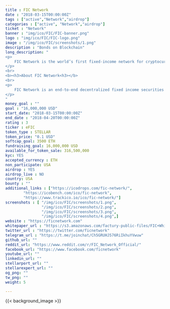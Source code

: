```yaml
---
title : FIC Network
date : "2018-03-15T00:00:00Z"
tags : ["active","Network","airdrop"]
categories : ["active", "Network","airdrop"]
ticket : "Network"
banner : "img/ico/FIC/FIC-banner.png"
logo : "img/ico/FIC/FIC-logo.png"
image : "/img/ico/FIC/screenshots/1.png"
description : "Bonds on Blockchain"
long_description: "
<p>
	FIC Network is the world’s first fixed-income network for cryptocurrencies. It enables network participants to pay with crypto for bonds, debt or other financial instruments, hedge their investment with crypto futures, and earn stable interest on cryptocurrency. We are attacking a $230 trillion global credit and fixed income financial markets.
</p>
<br>
<b><h3>About FIC Network<h3></b>
<br>
<p>
	FIC Network is an end-to-end decentralized fixed income securities network that enables the listing, exchange, and securitization of fixed income financial instruments. FIC Network is an asset-agnostic, multi-currency distributed ledger primarily focused towards institutions using traditional currencies and adapting to cryptocurrency markets. Crypto hedge funds and traditional asset managers will greatly benefit from cost savings and expanded market opportunities.
</p>
"
money_goal : ""
goal : "16,000,000 USD"
start_date: "2018-03-15T00:00:00Z"
end_date : "2018-04-20T00:00:00Z"
rating : 3
ticker : eFIC
token_type : STELLAR
token_price: "0.1 USD"
softcap_goal: 3500 ETH
fundraising_goal: 16,000,000 USD
available_for_token_sale: 316,500,000
kyc: YES 
accepted_currency : ETH
non_participate: USA
airdrop : YES
airdrop_live : NO
country: USA
bounty : ""
additional_links : ["https://icodrops.com/fic-network/",
        "https://icobench.com/ico/fic-network",
        "https://www.trackico.io/ico/fic-network/"]
screenshots : [ "/img/ico/FIC/screenshots/1.png",
                "/img/ico/FIC/screenshots/2.png",
                "/img/ico/FIC/screenshots/3.png",
                "/img/ico/FIC/screenshots/4.png",]
website : "https://ficnetwork.com"
whitepaper_url : "https://s3.amazonaws.com/factury-public-files/FIC+Whitepaper.pdf"
twitter_url : "https://twitter.com/ficnetwork"
telegram_url : "https://t.me/joinchat/Ch5GRUHJ576RiIkhuYVwuw"
github_url: ""
reddit_url: "https://www.reddit.com/r/FIC_Network_Official/"
facebook_url: "https://www.facebook.com/ficnetwork"
youtube_url: ""
linkedin_url: ""
stellarport_url: ""
stellarexpert_url: ""
og_png: ""
tw_png: ""
weight: 5

---
```



{{< background_image >}}
